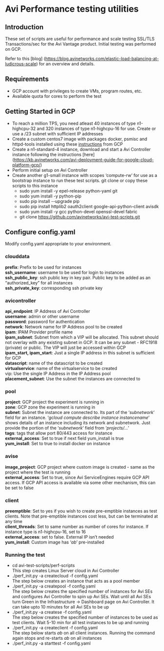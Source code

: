 # Avi Performance testing utilities

## Introduction

These set of scripts are useful for performance and scale testing SSL/TLS Transactions/sec for the Avi Vantage product. Initial testing was performed on GCP.

Refer to this [blog] (https://blog.avinetworks.com/elastic-load-balancing-at-ludicrous-scale) for an overview and details.

## Requirements

- GCP account with privileges to create VMs, program routes, etc.
- Available quota for cores to perform the test 

## Getting Started in GCP

- To reach a million TPS, you need atleast 40 instances of type n1-highcpu-32 and 320 instances of type n1-highcpu-16 for use. Create or use a /23 subnet with sufficient IP addresses
- Create a custom centos7 image with packages docker, psmisc and httpd-tools installed using these [instructions](https://cloud.google.com/compute/docs/images/create-delete-deprecate-private-images) from GCP
- Create a n1-standard-4 instance, download and start a Avi Controller instance following the instructions [here] (https://kb.avinetworks.com/avi-deployment-guide-for-google-cloud-platform-gcp/)
- Perform initial setup on Avi Controller 
- Create another g1-small instance with scopes ‘compute-rw’ for use as a bootstrap instance to run these test scripts. git clone or copy these scripts to this instance
    - sudo yum install -y epel-release python-yaml git
    - sudo yum install -y python-pip
    - sudo pip install --upgrade pip
    - sudo pip install httplib2 oauth2client google-api-python-client avisdk
    - sudo yum install -y gcc python-devel openssl-devel fabric
    - git clone https://github.com/avinetworks/avi-test-scripts.git

## Configure config.yaml

Modify config.yaml appropriate to your environment.

### clouddata

**prefix**: Prefix to be used for instances  
**ssh_username**: username to be used for login to instances  
**ssh_public_key**: ssh public key in key pair. Public key to be added as an “authorized_key” for all instances  
**ssh_private_key**: corresponding ssh private key  

### avicontroller

**api_endpoint**: IP Address of Avi Controller  
**username**: admin or other username  
**password**: password for authentication  
**network**: Network name for IP Address pool to be created  
**ipam**: IPAM Provider profile name  
**ipam_subnet**: Subnet from which a VIP will be allocated. This subnet should not overlay with any existing subnet in GCP. It can be any subnet - RFC1918 (private) or public. The VIP will just be accessed within GCP  
**ipam_start, ipam_start**: Just a single IP address in this subnet is sufficient for GCP  
**datascript**: name of the datascript to be created  
**virtualservice**: name of the virtualservice to be created  
vip: Use the single IP Address in the IP Address pool  
**placement_subnet**: Use the subnet the instances are connected to  

### pool

**project**: GCP project the experiment is running in  
**zone**: GCP zone the experiment is running in  
**subnet**: Subnet the instance are connected to. Its part of the ‘*subnetwork*’ field for an instance. ‘*gcloud compute describe instance instancename*’ shows details of an instance including its network and subnetwork. Just provide the portion of the ‘*subnetwork*’ field from ‘*projects/…*’  
**tags**: tags that allow port 80/443 access for instance  
**external_access**: Set to true if next field yum_install is true  
**yum_install**: Set to true to install docker on instance  

### avise

**image_project**: GCP project where custom image is created - same as the project where the test is running  
**external_access**: Set to true, since Avi ServiceEngines require GCP API access. If GCP API access is available via some other mechanism, this can be set to false  

### client

**preemptible**: Set to yes if you wish to create pre-emptible instances as test clients. Note that pre-emptible instances cost less, but can be terminated at any time  
**client_threads**: Set to same number as number of cores for instance. If instance type is n1-highcpu-16, set to 16  
**external_access**: set to false. External IP isn’t needed  
**yum_install**: Custom image has ‘*ab*’ pre-installed  

### Running the test

- cd avi-test-scripts/perf-scripts  
This step creates Linux Server cloud in Avi Controller  
- ./perf_init.py -a createcloud -f config.yaml  
The step below creates an instance that acts as a pool member  
- ./perf_init.py -a createpool -f config.yaml  
The step below creates the specified number of instances for Avi SEs and configures Avi Controller to spin up Avi SEs. Wait until all Avi SEs turn Green in the Infrastructure -> Dashboard page on Avi Controller. It can take upto 10 minutes for all Avi SEs to be up  
- ./perf_init.py -a createse -f config.yaml  
The step below creates the specified number of instances to be used as test clients. Wait 5-10 min for all test instances to be up and running  
- ./perf_init.py -a createclient -f config.yaml  
The step below starts _ab_ on all client instances. Running the command again stops and re-starts _ab_ on all instances  
- ./perf_init.py -a starttest -f config.yaml
